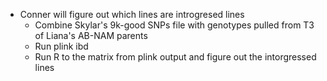 -   Conner will figure out which lines are introgresed lines
     -  Combine Skylar's 9k-good SNPs file with genotypes pulled from T3 of Liana's AB-NAM parents
     - Run plink ibd
     - Run R to the matrix from plink output and figure out the intorgressed lines
